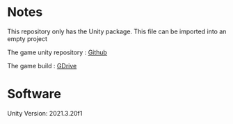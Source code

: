 # Notes

This repository only has the Unity package. This file can be imported into an empty project

The game unity repository : [Github](https://github.com/xEvheMary/BCIKart)

The game build : [GDrive](https://drive.google.com/drive/folders/1MJEUpNk1Rapo3PYTz9VY_K2JZNxdPJIg?usp=sharing)

# Software
Unity Version: 2021.3.20f1
